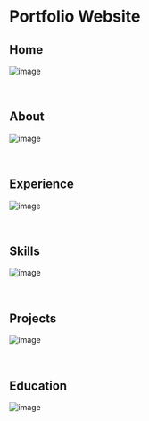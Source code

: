 # Portfolio Website 

## Home

![image](https://github.com/user-attachments/assets/4e67a404-409b-4343-9bd8-0a3e90c3d2f2)


<br>

## About

![image](https://github.com/user-attachments/assets/dc4ff44c-6bd7-477d-a53d-820f7c3ebe27)

<br>

## Experience

![image](https://github.com/user-attachments/assets/da6907ad-08bf-499f-8760-8ac7d386676c)


<br>

## Skills

![image](https://github.com/user-attachments/assets/ef7e15ed-63c4-44f3-949d-b23758d4d31b)

<br>

## Projects

![image](https://github.com/user-attachments/assets/c409d4d4-055c-4fb7-a311-5f40cb9d0a27)

<br>

## Education

![image](https://github.com/user-attachments/assets/93a3e737-1d05-4201-911a-ff3d8c759fb7)

